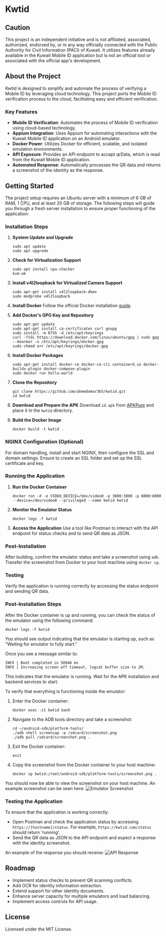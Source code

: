 # Kwtid

## Caution

This project is an independent initiative and is not affiliated, associated, authorized, endorsed by, or in any way officially connected with the Public Authority for Civil Information (PACI) of Kuwait. It utilizes features already available in the Kuwait Mobile ID application but is not an official tool or associated with the official app's development.

## About the Project

Kwtid is designed to simplify and automate the process of verifying a Mobile ID by leveraging cloud technology. This project ports the Mobile ID verification process to the cloud, facilitating easy and efficient verification.

### Key Features

- **Mobile ID Verification**: Automates the process of Mobile ID verification using cloud-based technology.
- **Appium Integration**: Uses Appium for automating interactions with the Kuwait Mobile ID application on an Android emulator.
- **Docker Power**: Utilizes Docker for efficient, scalable, and isolated emulation environments.
- **API Exposure**: Provides an API endpoint to accept qrData, which is read from the Kuwait Mobile ID application.
- **Automated Response**: Automatically processes the QR data and returns a screenshot of the identity as the response.

## Getting Started

The project setup requires an Ubuntu server with a minimum of 6 GB of RAM, 1 CPU, and at least 20 GB of storage. The following steps will guide you through a fresh server installation to ensure proper functioning of the application:

### Installation Steps

1. **System Update and Upgrade**
   ```
   sudo apt update
   sudo apt upgrade
   ```

2. **Check for Virtualization Support**
   ```
   sudo apt install cpu-checker
   kvm-ok
   ```

3. **Install v4l2loopback for Virtualized Camera Support**
   ```
   sudo apt-get install v4l2loopback-dkms
   sudo modprobe v4l2loopback
   ```

4. **Install Docker**
   Follow the official Docker installation [guide](https://docs.docker.com/engine/install/ubuntu/).

5. **Add Docker's GPG Key and Repository**
   ```
   sudo apt-get update
   sudo apt-get install ca-certificates curl gnupg
   sudo install -m 0755 -d /etc/apt/keyrings
   curl -fsSL https://download.docker.com/linux/ubuntu/gpg | sudo gpg --dearmor -o /etc/apt/keyrings/docker.gpg
   sudo chmod a+r /etc/apt/keyrings/docker.gpg
   ```

6. **Install Docker Packages**
   ```
   sudo apt-get install docker-ce docker-ce-cli containerd.io docker-buildx-plugin docker-compose-plugin
   sudo docker run hello-world
   ```

7. **Clone the Repository**
   ```
   git clone https://github.com/ahmedomar365/kwtid.git
   cd kwtid
   ```

8. **Download and Prepare the APK**
   Download `id.apk` from [APKPure](https://apkpure.net/kuwait-mobile-id-%D9%87%D9%88%D9%8A%D8%AA%D9%8A/kw.gov.paci.PACIMobileID/download) and place it in the `kwtid` directory.

9. **Build the Docker Image**
   ```
   docker build -t kwtid .
   ```

### NGINX Configuration (Optional)

For domain handling, install and start NGINX, then configure the SSL and domain settings. Ensure to create an SSL folder and set up the SSL certificate and key.

### Running the Application

1. **Run the Docker Container**
   ```
   docker run -d -e VIDEO_DEVICE=/dev/video0 -p 3000:3000 -p 8000:8000 --device=/dev/video0 --privileged --name kwtid kwtid
   ```

2. **Monitor the Emulator Status**
   ```
   docker logs -f kwtid
   ```

3. **Access the Application**
   Use a tool like Postman to interact with the API endpoint for status checks and to send QR data as JSON.

### Post-Installation

After building, confirm the emulator status and take a screenshot using `adb`. Transfer the screenshot from Docker to your host machine using `docker cp`.



### Testing

Verify the application is running correctly by accessing the status endpoint and sending QR data.
### Post-Installation Steps

After the Docker container is up and running, you can check the status of the emulator using the following command:
```
docker logs -f kwtid
```
You should see output indicating that the emulator is starting up, such as "Waiting for emulator to fully start."

Once you see a message similar to:
```
INFO | Boot completed in 50948 ms
INFO | Increasing screen off timeout, logcat buffer size to 2M.
```
This indicates that the emulator is running. Wait for the APK installation and backend services to start.

To verify that everything is functioning inside the emulator:
1. Enter the Docker container:
   ```
   docker exec -it kwtid bash
   ```
2. Navigate to the ADB tools directory and take a screenshot:
   ```
   cd ~/android-sdk/platform-tools/
   ./adb shell screencap -p /sdcard/screenshot.png
   ./adb pull /sdcard/screenshot.png .
   ```
3. Exit the Docker container:
   ```
   exit
   ```
4. Copy the screenshot from the Docker container to your host machine:
   ```
   docker cp kwtid:/root/android-sdk/platform-tools/screenshot.png .
   ```

You should now be able to view the screenshot on your host machine. An example screenshot can be seen here:
![Emulator Screenshot](https://github.com/ahmedomar365/kwtid/assets/70892817/5b401637-43ee-418c-9c91-ca8d35b15cb6)

### Testing the Application

To ensure that the application is working correctly:
- Open Postman and check the application status by accessing `https://[hostname]/status`. For example, `https://kwtid.com/status` should return 'running'.
- Send the QR data as JSON to the API endpoint and expect a response with the identity screenshot.

An example of the response you should receive:
![API Response](https://github.com/ahmedomar365/kwtid/assets/70892817/6ce42f5f-48dc-405e-8f03-1371bc2b6e4b)


## Roadmap

- Implement status checks to prevent QR scanning conflicts.
- Add OCR for identity information extraction.
- Extend support for other identity documents.
- Enhance server capacity for multiple emulators and load balancing.
- Implement access controls for API usage.





## License

Licensed under the MIT License.
